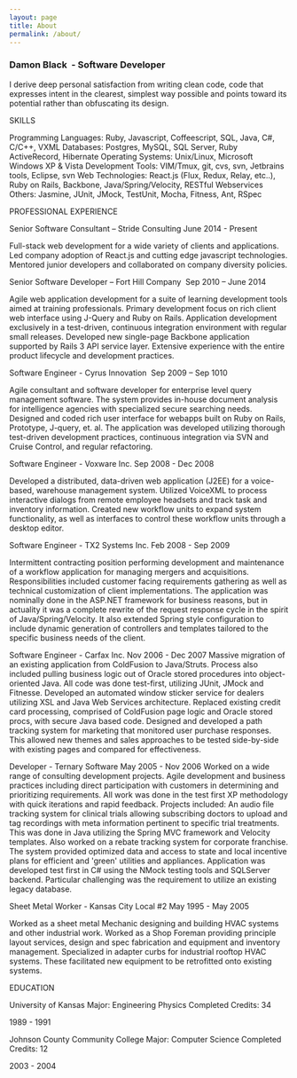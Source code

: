```yaml
---
layout: page
title: About
permalink: /about/
---
```


### Damon Black  - Software Developer

I derive deep personal satisfaction from writing clean code, code that expresses intent in the clearest, simplest way possible and points toward its potential rather than obfuscating its design.



SKILLS

Programming Languages: Ruby, Javascript, Coffeescript, SQL, Java, C#,  C/C++, VXML
Databases: Postgres, MySQL, SQL Server, Ruby ActiveRecord, Hibernate
Operating Systems: Unix/Linux, Microsoft Windows XP & Vista
Development Tools: VIM/Tmux, git, cvs, svn, Jetbrains tools, Eclipse, svn
Web Technologies: React.js (Flux, Redux, Relay, etc..), Ruby on Rails, Backbone, Java/Spring/Velocity, RESTful Webservices
Others: Jasmine, JUnit, JMock, TestUnit, Mocha, Fitness, Ant, RSpec



PROFESSIONAL EXPERIENCE

Senior Software Consultant – Stride Consulting
June 2014 - Present

Full-stack web development for a wide variety of clients and applications. Led company adoption of React.js and cutting edge javascript technologies. Mentored junior developers and collaborated on company diversity policies.


Senior Software Developer – Fort Hill Company 
Sep 2010 – June 2014

Agile web application development for a suite of learning development tools aimed at training professionals. Primary development focus on rich client web interface using J-Query and Ruby on Rails. Application development exclusively in a test-driven, continuous integration environment with regular small releases. Developed new single-page Backbone application supported by Rails 3 API service layer. Extensive experience with the entire product lifecycle and development practices.


Software Engineer - Cyrus Innovation 
Sep 2009 – Sep 1010

Agile consultant and software developer for enterprise level query management software. The system provides in-house document analysis for intelligence agencies with specialized secure searching needs. Designed and coded rich user interface for webapps built on Ruby on Rails, Prototype, J-query, et. al. The application was developed utilizing thorough test-driven development practices, continuous integration via SVN and Cruise Control, and regular refactoring.


Software Engineer - Voxware Inc.
Sep 2008 - Dec 2008

Developed a distributed, data-driven web application (J2EE) for a voice-based, warehouse management system. Utilized VoiceXML to process interactive dialogs from remote employee headsets and track task and inventory information. Created new workflow units to expand system functionality, as well as interfaces to control these workflow units through a desktop editor.


Software Engineer - TX2 Systems Inc.
Feb 2008 - Sep 2009

Intermittent contracting position performing development and maintenance of a workflow application for managing mergers and acquisitions. Responsibilities included customer facing requirements gathering as well as technical customization of client implementations. The application was nominally done in the ASP.NET framework for business reasons, but in actuality it was a complete rewrite of the request response cycle in the spirit of Java/Spring/Velocity. It also extended Spring style configuration to include dynamic generation of controllers and templates tailored to the specific business needs of the client.


Software Engineer - Carfax Inc.
Nov 2006 - Dec 2007
Massive migration of an existing application from ColdFusion to Java/Struts. Process also included pulling business logic out of Oracle stored procedures into object-oriented Java. All code was done test-first, utilizing JUnit, JMock and Fitnesse. Developed an automated window sticker service for dealers utilizing XSL and Java Web Services architecture. Replaced existing credit card processing, comprised of ColdFusion page logic and Oracle stored procs, with secure Java based code. Designed and developed a path tracking system for marketing that monitored user purchase responses. This allowed new themes and sales approaches to be tested side-by-side with existing pages and compared for effectiveness.


Developer - Ternary Software
May 2005 - Nov 2006
Worked on a wide range of consulting development projects. Agile development and business practices including direct participation with customers in determining and prioritizing requirements. All work was done in the test first XP methodology with quick iterations and rapid feedback. Projects included: An audio file tracking system for clinical trials allowing subscribing doctors to upload and tag recordings with meta information pertinent to specific trial treatments. This was done in Java utilizing the Spring MVC framework and Velocity templates. Also worked on a rebate tracking system for corporate franchise. The system provided optimized data and access to state and local incentive plans for efficient and 'green' utilities and appliances. Application was developed test first in C# using the NMock testing tools and SQLServer backend. Particular challenging was the requirement to utilize an existing legacy database.




Sheet Metal Worker - Kansas City Local #2
May 1995 - May 2005

Worked as a sheet metal Mechanic designing and building HVAC systems and other industrial work. Worked as a Shop Foreman providing principle layout services, design and spec fabrication and equipment and inventory management. Specialized in adapter curbs for industrial rooftop HVAC systems. These facilitated new equipment to be retrofitted onto existing systems. 



EDUCATION


University of Kansas
Major: Engineering Physics
Completed Credits: 34


1989 - 1991

Johnson County Community College
Major: Computer Science
Completed Credits: 12


2003 - 2004

